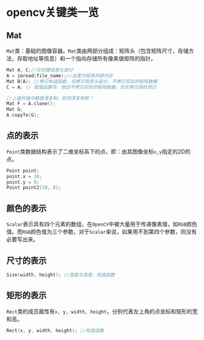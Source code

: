 # opencv关键类一览



## Mat

`Mat`类：基础的图像容器。`Mat`类由两部分组成：矩阵头（包含矩阵尺寸，存储方法，存取地址等信息）和一个指向存储所有像素值矩阵的指针。



```c++
Mat A, C;//仅创建信息头部分
A = imread(file_name);//这里为矩阵开辟内存
Mat B(A); //拷贝构造函数，仅拷贝信息头部分，不拷贝实际的矩阵数据
C = A; // 赋值运算符，依旧不拷贝实际的矩阵数据，仅仅拷贝指针而已

//上面的操作都是浅复制，如何深复制呢？
Mat F = A.clone();
Mat G;
A.copyTo(G);
```



## 点的表示

`Point`类数据结构表示了二维坐标系下的点。即：由其图像坐标`x,y`指定的2D的点。

```c++
Point point;
point.x = 10;
point.y = 8;
Point point2(10, 8);
```



## 颜色的表示

`Scalar`表示具有四个元素的数组，在`OpenCV`中被大量用于传递像素值，如`RGB`颜色值。而`RGB`颜色值为三个参数，对于`Scalar`来说，如果用不到第四个参数，则没有必要写出来。



## 尺寸的表示

```c++
Size(width, height); //宽度与高度，构造函数
```

## 矩形的表示

`Rect`类的成员属性有`x, y, width, height`，分别代表左上角的点坐标和矩形的宽和高。

```c++
Rect(x, y, width, height); //构造函数
```

